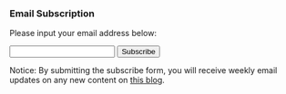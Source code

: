 ### Email Subscription


Please input your email address below:  

<form action="https://getsimpleform.com/messages?form_api_token=c3598d52a926ffd75dc60177ecb06590" method="post">
  <!-- the redirect_to is optional, the form will redirect to the referrer on submission -->
  <input type='hidden' name='redirect_to' value='/subscribe-success' />
  <!-- all your input fields here.... -->
  <input type='text' name='test' />
  <input type='submit' value='Subscribe' />
</form>

Notice: By submitting the subscribe form, you will receive weekly email updates on any new content on [this blog](https://yudong-94.github.io/personal-website/).
